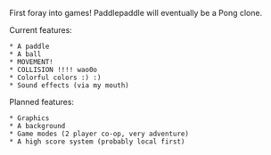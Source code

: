 First foray into games!
Paddlepaddle will eventually be a Pong clone.

Current features:

	* A paddle
	* A ball
	* MOVEMENT!
	* COLLISION !!!! wao0o
	* Colorful colors :) :)
	* Sound effects (via my mouth)


Planned features:

	* Graphics
	* A background
	* Game modes (2 player co-op, very adventure)
	* A high score system (probably local first)